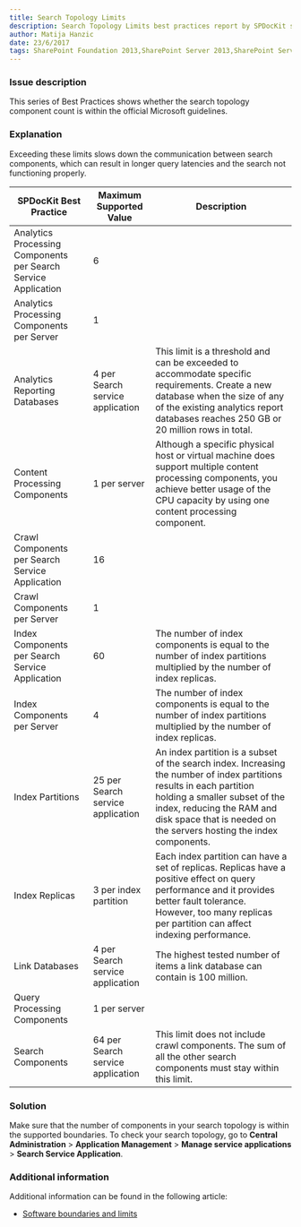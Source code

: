 ```yaml
---
title: Search Topology Limits
description: Search Topology Limits best practices report by SPDocKit shows whether the search topology component count is within the official Microsoft guidelines.
author: Matija Hanzic
date: 23/6/2017
tags: SharePoint Foundation 2013,SharePoint Server 2013,SharePoint Server 2016, SharePoint 2017
---
```

### Issue description
This series of Best Practices shows whether the search topology component count is within the official Microsoft guidelines.
### Explanation
Exceeding these limits slows down the communication between search components, which can result in longer query latencies and the search not functioning properly.

| SPDocKit Best Practice                                         | Maximum Supported Value           | Description                                                                                                                                                                                                                                                |
|----------------------------------------------------------------|-----------------------------------|------------------------------------------------------------------------------------------------------------------------------------------------------------------------------------------------------------------------------------------------------------|
| Analytics Processing Components per Search Service Application |                 6                 |                                                                                                                                                                                                                                                            |
| Analytics Processing Components per Server                     |                 1                 |                                                                                                                                                                                                                                                            |
| Analytics Reporting Databases                                  | 4 per Search service application  | This limit is a threshold and can be exceeded to accommodate specific requirements. Create a new database when the size of any of the existing analytics report databases reaches 250 GB or 20 million rows in total.                                      |
| Content Processing Components                                  | 1 per server                      | Although a specific physical host or virtual machine does support multiple content processing components, you achieve better usage of the CPU capacity by using one content processing component.                                                          |
| Crawl Components per Search Service Application                |                 16                |                                                                                                                                                                                                                                                            |
| Crawl Components per Server                                    |                 1                 |                                                                                                                                                                                                                                                            |
| Index Components per Search Service Application                |                 60                | The number of index components is equal to the number of index partitions multiplied by the number of index replicas.                                                                                                                                      |
| Index Components per Server                                    |                 4                 | The number of index components is equal to the number of index partitions multiplied by the number of index replicas.                                                                                                                                      |
| Index Partitions                                               | 25 per Search service application | An index partition is a subset of the search index. Increasing the number of index partitions results in each partition holding a smaller subset of the index, reducing the RAM and disk space that is needed on the servers hosting the index components. |
| Index Replicas                                                 | 3 per index partition             | Each index partition can have a set of replicas. Replicas have a positive effect on query performance and it provides better fault tolerance. However, too many replicas per partition can affect indexing performance.                                    |
| Link Databases                                                 | 4 per Search service application  | The highest tested number of items a link database can contain is 100 million.                                                                                                                                                                             |
| Query Processing Components                                    | 1 per server                      |                                                                                                                                                                                                                                                            |
| Search Components                                              | 64 per Search service application | This limit does not include crawl components. The sum of all the other search components must stay within this limit.                                                                                                                                      |

### Solution
Make sure that the number of components in your search topology is within the supported boundaries. To check your search topology, go to **Central Administration** > **Application Management** > **Manage service applications** > **Search Service Application**.
### Additional information 
Additional information can be found in the following article:
* [Software boundaries and limits](https://technet.microsoft.com/en-us/library/cc262787%28v=office.15%29.aspx#Search)
